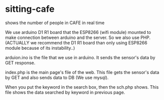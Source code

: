 # sitting-cafe
shows the number of people in CAFE in real time

We use arduino D1 R1 board that the ESP8266 (wifi module) mounted to make connection between arduino and the server. So we also use PHP.
(ACTUALLY we recommend the D1 R1 board than only using ESP8266 module because of its instability..)

arduion.ino is the file that we use in arduino. It sends the sensor's data by GET response.

index.php is the main page's file of the web. This file gets the sensor's data by GET and also sends data to DB (We use mysql).

When you put the keyword in the search box, then the sch.php shows. This file shows the data searched by keyword in previous page. 
